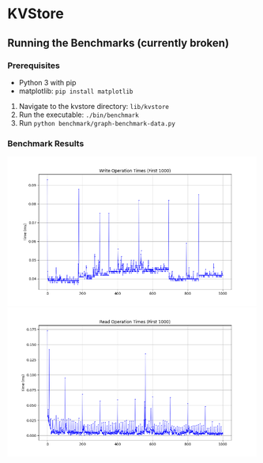 # KVStore

## Running the Benchmarks (currently broken)

### Prerequisites
- Python 3 with pip
- matplotlib: `pip install matplotlib`

1. Navigate to the kvstore directory: `lib/kvstore`
2. Run the executable: `./bin/benchmark`
3. Run `python benchmark/graph-benchmark-data.py`

### Benchmark Results

![Write Times](benchmark/write_times.png)
![Read Times](benchmark/read_times.png)